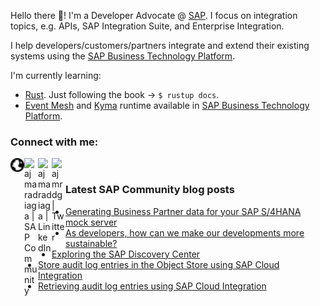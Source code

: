 Hello there 👋! I'm a Developer Advocate @ [SAP](https://sap.com). I focus on integration topics, e.g. APIs, SAP Integration Suite, and Enterprise Integration. 

I help developers/customers/partners integrate and extend their existing systems using the [SAP Business Technology Platform](https://www.sap.com/uk/products/business-technology-platform.html).

I'm currently learning:
- [Rust](https://www.rust-lang.org/). Just following the book -> `$ rustup docs`.
- [Event Mesh](https://help.sap.com/docs/SAP_EM?locale=en-US) and [Kyma](https://github.com/kyma-project/kyma) runtime available in [SAP Business Technology Platform](https://www.sap.com/products/technology-platform.html).

### Connect with me:

[<img align="left" alt="ajmaradiaga.com" width="22px" src="https://raw.githubusercontent.com/iconic/open-iconic/master/svg/globe.svg" />][website]
[<img align="left" alt="ajmaradiaga | SAP Community" width="22px" src="https://cdn.jsdelivr.net/npm/simple-icons@v4.20.0/icons/sap.svg" />][SAP]
[<img align="left" alt="ajmaradiaga | LinkedIn" width="22px" src="https://cdn.jsdelivr.net/npm/simple-icons@v4.20.0/icons/linkedin.svg" />][linkedin]
[<img align="left" alt="ajmrdg | Twitter" width="22px" src="https://cdn.jsdelivr.net/npm/simple-icons@v4.20.0/icons/twitter.svg" />][twitter]

<br />

### Latest SAP Community blog posts
<!-- SAP-COMMUNITY:START -->
- [Generating Business Partner data for your SAP S/4HANA mock server](https://blogs.sap.com/?p=1608923)
- [As developers, how can we make our developments more sustainable?](https://blogs.sap.com/?p=1577118)
- [Exploring the SAP Discovery Center](https://blogs.sap.com/?p=1576730)
- [Store audit log entries in the Object Store using SAP Cloud Integration](https://blogs.sap.com/?p=1570654)
- [Retrieving audit log entries using SAP Cloud Integration](https://blogs.sap.com/?p=1568751)
<!-- SAP-COMMUNITY:END -->

[website]: https://ajmaradiaga.com
[twitter]: https://twitter.com/ajmrdg
[SAP]: https://people.sap.com/ajmaradiaga
[linkedin]: https://www.linkedin.com/in/ajmaradiaga/

<!--
**ajmaradiaga/ajmaradiaga** is a ✨ _special_ ✨ repository because its `README.md` (this file) appears on your GitHub profile.

Here are some ideas to get you started:

- 🔭 I’m currently working on ...
- 🌱 I’m currently learning ...
- 👯 I’m looking to collaborate on ...
- 🤔 I’m looking for help with ...
- 💬 Ask me about ...
- 📫 How to reach me: ...
- 😄 Pronouns: ...
- ⚡ Fun fact: ...
-->


